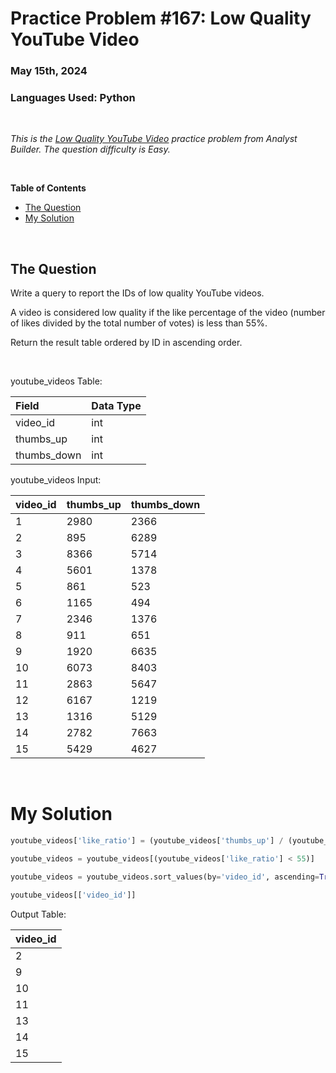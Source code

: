 # **Practice Problem #167: Low Quality YouTube Video**
### May 15th, 2024
### Languages Used: Python

<br>

*This is the [Low Quality YouTube Video](https://www.analystbuilder.com/questions/low-quality-youtube-video-idbeu) practice problem from Analyst Builder. The question difficulty is Easy.*

<br>

**Table of Contents**

-   [The Question](#the-question)
-   [My Solution](#my-solution)
  
<br>

## The Question

Write a query to report the IDs of low quality YouTube videos.

A video is considered low quality if the like percentage of the video (number of likes divided by the total number of votes) is less than 55%.

Return the result table ordered by ID in ascending order.

<br>

youtube_videos Table:

| Field       | Data Type |
| :---------- | --------- |
| video_id    | int       |
| thumbs_up   | int       |
| thumbs_down | int       |

youtube_videos Input:

| video_id | thumbs_up | thumbs_down |
| -------- | --------- | ----------- |
| 1        | 2980      | 2366        |
| 2        | 895       | 6289        |
| 3        | 8366      | 5714        |
| 4        | 5601      | 1378        |
| 5        | 861       | 523         |
| 6        | 1165      | 494         |
| 7        | 2346      | 1376        |
| 8        | 911       | 651         |
| 9        | 1920      | 6635        |
| 10       | 6073      | 8403        |
| 11       | 2863      | 5647        |
| 12       | 6167      | 1219        |
| 13       | 1316      | 5129        |
| 14       | 2782      | 7663        |
| 15       | 5429      | 4627        |

<br>

# My Solution

``` Python
youtube_videos['like_ratio'] = (youtube_videos['thumbs_up'] / (youtube_videos['thumbs_up'] + youtube_videos['thumbs_down']) * 100)

youtube_videos = youtube_videos[(youtube_videos['like_ratio'] < 55)]

youtube_videos = youtube_videos.sort_values(by='video_id', ascending=True)

youtube_videos[['video_id']]
```

Output Table:

| video_id |
| -------- |
| 2        |
| 9        |
| 10       |
| 11       |
| 13       |
| 14       |
| 15       |
